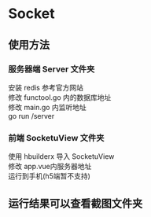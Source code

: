 # Socket
## 使用方法
### 服务器端 Server 文件夹
安装 redis 参考官方网站  
修改 functool.go 内的数据库地址  
修改 main.go 内监听地址  
go run /server  
### 前端 SocketuView 文件夹
使用 hbuilderx 导入 SocketuView   
修改 app.vue内服务器地址  
运行到手机(h5端暂不支持)  
## 运行结果可以查看截图文件夹
